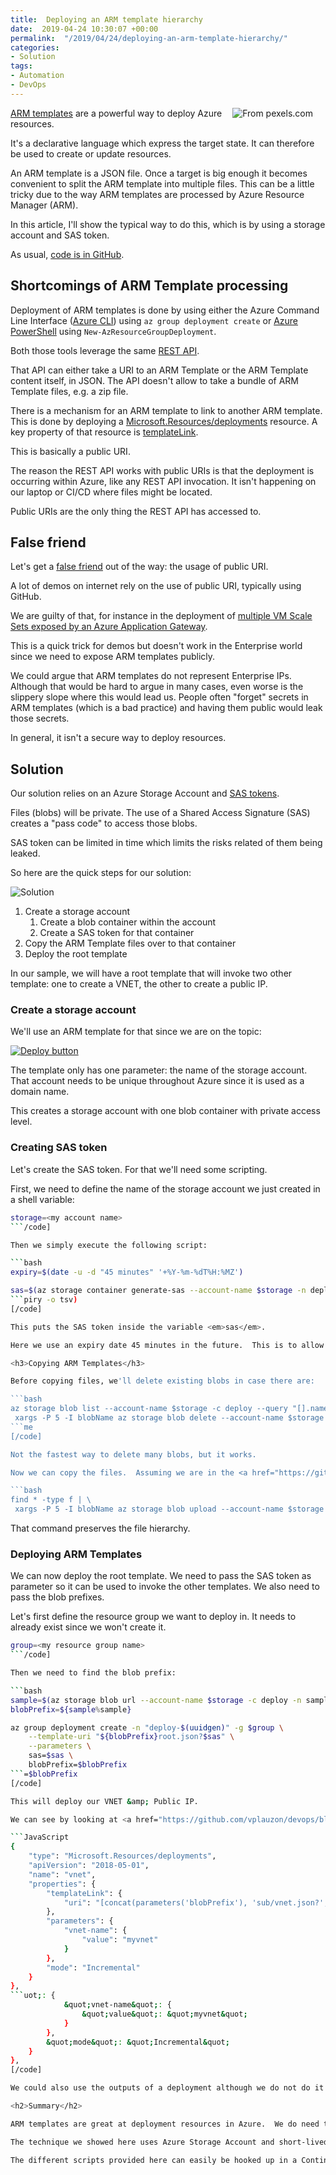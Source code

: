 ```yaml
---
title:  Deploying an ARM template hierarchy
date:  2019-04-24 10:30:07 +00:00
permalink:  "/2019/04/24/deploying-an-arm-template-hierarchy/"
categories:
- Solution
tags:
- Automation
- DevOps
---
```

<img style="float:right;padding-right:20px;" title="From pexels.com" src="https://vincentlauzon.files.wordpress.com/2019/04/chalk-company-conceptual-533189-e1555953696631.jpg" />

<a href="https://docs.microsoft.com/en-us/azure/azure-resource-manager/resource-group-authoring-templates">ARM templates</a> are a powerful way to deploy Azure resources.

It's a declarative language which express the target state.  It can therefore be used to create or update resources.

An ARM template is a JSON file.  Once a target is big enough it becomes convenient to split the ARM template into multiple files.  This can be a little tricky due to the way ARM templates are processed by Azure Resource Manager (ARM).

In this article, I'll show the typical way to do this, which is by using a storage account and SAS token.

As usual, <a href="https://github.com/vplauzon/devops/tree/master/multiple-templates">code is in GitHub</a>.

<h2>Shortcomings of ARM Template processing</h2>

Deployment of ARM templates is done by using either the Azure Command Line Interface (<a href="https://docs.microsoft.com/en-us/cli/azure/install-azure-cli?view=azure-cli-latest">Azure CLI</a>) using <code>az group deployment create</code> or <a href="https://docs.microsoft.com/en-us/powershell/azure/overview?view=azps-1.7.0">Azure PowerShell</a> using <code>New-AzResourceGroupDeployment</code>.

Both those tools leverage the same <a href="https://docs.microsoft.com/en-us/azure/azure-resource-manager/resource-group-template-deploy-rest">REST API</a>.

That API can either take a URI to an ARM Template or the ARM Template content itself, in JSON.  The API doesn't allow to take a bundle of ARM Template files, e.g. a zip file.

There is a mechanism for an ARM template to link to another ARM template.  This is done by deploying a <a href="https://docs.microsoft.com/en-ca/azure/templates/microsoft.resources/2018-05-01/deployments">Microsoft.Resources/deployments</a> resource.  A key property of that resource is <a href="https://docs.microsoft.com/en-ca/azure/templates/microsoft.resources/2018-05-01/deployments#TemplateLink">templateLink</a>.

This is basically a public URI.

The reason the REST API works with public URIs is that the deployment is occurring within Azure, like any REST API invocation.  It isn't happening on our laptop or CI/CD where files might be located.

Public URIs are the only thing the REST API has accessed to.

<h2>False friend</h2>

Let's get a <a href="https://en.wikipedia.org/wiki/False_friend">false friend</a> out of the way:  the usage of public URI.

A lot of demos on internet rely on the use of public URI, typically using GitHub.

We are guilty of that, for instance in the deployment of <a href="https://github.com/vplauzon/app-gateway/blob/master/vmss-path-routing-windows/azuredeploy.json">multiple VM Scale Sets exposed by an Azure Application Gateway</a>.

This is a quick trick for demos but doesn't work in the Enterprise world since we need to expose ARM templates publicly.

We could argue that ARM templates do not represent Enterprise IPs.  Although that would be hard to argue in many cases, even worse is the slippery slope where this would lead us.  People often "forget" secrets in ARM templates (which is a bad practice) and having them public would leak those secrets.

In general, it isn't a secure way to deploy resources.

<h2>Solution</h2>

Our solution relies on an Azure Storage Account and <a href="https://docs.microsoft.com/en-us/azure/storage/common/storage-dotnet-shared-access-signature-part-1">SAS tokens</a>.

Files (blobs) will be private.  The use of a Shared Access Signature (SAS) creates a "pass code" to access those blobs.

SAS token can be limited in time which limits the risks related of them being leaked.

So here are the quick steps for our solution:

<img src="https://vincentlauzon.files.wordpress.com/2019/04/multi-arms-1.png" alt="Solution" />

<ol>
<li>Create a storage account

<ol>
<li>Create a blob container within the account</li>
<li>Create a SAS token for that container</li>
</ol></li>
<li>Copy the ARM Template files over to that container</li>
<li>Deploy the root template</li>
</ol>

In our sample, we will have a root template that will invoke two other template:  one to create a VNET, the other to create a public IP.

<h3>Create a storage account</h3>

We'll use an ARM template for that since we are on the topic:

<a href="https://raw.githubusercontent.com/vplauzon/devops/master/multiple-templates/deploy-storage.json"><img src="http://azuredeploy.net/deploybutton.png" alt="Deploy button" /></a>

The template only has one parameter:  the name of the storage account.  That account needs to be unique throughout Azure since it is used as a domain name.

This creates a storage account with one blob container with private access level.

<h3>Creating SAS token</h3>

Let's create the SAS token.  For that we'll need some scripting.

First, we need to define the name of the storage account we just created in a shell variable:

```bash
storage=<my account name>
```/code]

Then we simply execute the following script:

```bash
expiry=$(date -u -d "45 minutes" '+%Y-%m-%dT%H:%MZ')

sas=$(az storage container generate-sas --account-name $storage -n deploy --https-only --permissions r --expiry $expiry -o tsv)
```piry -o tsv)
[/code]

This puts the SAS token inside the variable <em>sas</em>.

Here we use an expiry date 45 minutes in the future.  This is to allow us to complete the sample.  In a CI/CD, that window could be shorten considerably.

<h3>Copying ARM Templates</h3>

Before copying files, we'll delete existing blobs in case there are:

```bash
az storage blob list --account-name $storage -c deploy --query "[].name" -o tsv | \
 xargs -P 5 -I blobName az storage blob delete --account-name $storage -c deploy -n blobName
```me
[/code]

Not the fastest way to delete many blobs, but it works.

Now we can copy the files.  Assuming we are in the <a href="https://github.com/vplauzon/devops/tree/master/multiple-templates/templates">templates folder</a> of the cloned GitHub, we can copy the arm templates there:

```bash
find * -type f | \
 xargs -P 5 -I blobName az storage blob upload --account-name $storage -c deploy --name blobName -f blobName
```

That command preserves the file hierarchy.

<h3>Deploying ARM Templates</h3>

We can now deploy the root template.  We need to pass the SAS token as parameter so it can be used to invoke the other templates.  We also need to pass the blob prefixes.

Let's first define the resource group we want to deploy in.  It needs to already exist since we won't create it.

```bash
group=<my resource group name>
```/code]

Then we need to find the blob prefix:

```bash
sample=$(az storage blob url --account-name $storage -c deploy -n sample -o tsv)
blobPrefix=${sample%sample}
```

```bash
az group deployment create -n "deploy-$(uuidgen)" -g $group \
    --template-uri "${blobPrefix}root.json?$sas" \
    --parameters \
    sas=$sas \
    blobPrefix=$blobPrefix
```=$blobPrefix
[/code]

This will deploy our VNET &amp; Public IP.

We can see by looking at <a href="https://github.com/vplauzon/devops/blob/master/multiple-templates/templates/root.json">root.json</a> that we can even pass parameters to deployments.

```JavaScript
{
    "type": "Microsoft.Resources/deployments",
    "apiVersion": "2018-05-01",
    "name": "vnet",
    "properties": {
        "templateLink": {
            "uri": "[concat(parameters('blobPrefix'), 'sub/vnet.json?', parameters('sas'))]"
        },
        "parameters": {
            "vnet-name": {
                "value": "myvnet"
            }
        },
        "mode": "Incremental"
    }
},
```uot;: {
            &quot;vnet-name&quot;: {
                &quot;value&quot;: &quot;myvnet&quot;
            }
        },
        &quot;mode&quot;: &quot;Incremental&quot;
    }
},
[/code]

We could also use the outputs of a deployment although we do not do it here.

<h2>Summary</h2>

ARM templates are great at deployment resources in Azure.  We do need to work a bit in order to structure our templates in many files though.

The technique we showed here uses Azure Storage Account and short-lived SAS token.  This is secure way to use multiple ARM templates.

The different scripts provided here can easily be hooked up in a Continuous Integration / Continuous Delivery (CI/CD, e.g. Azure DevOps) system.